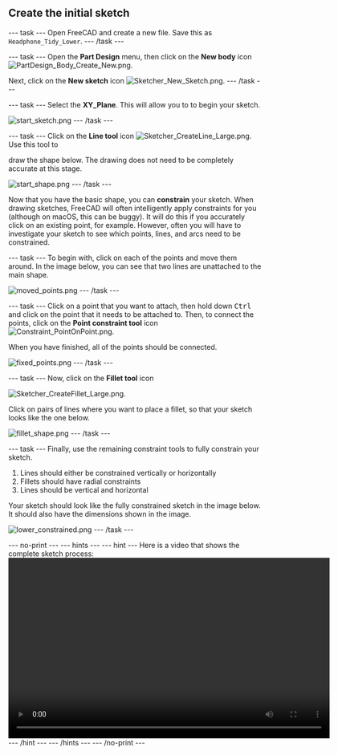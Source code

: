 ## Create the initial sketch

--- task ---
Open FreeCAD and create a new file. Save this as `Headphone_Tidy_Lower`.
--- /task ---

--- task ---
Open the **Part Design** menu, then click on the **New body** icon ![PartDesign_Body_Create_New.png](images/PartDesign_Body_Create_New_Large.png).

Next, click on the **New sketch** icon ![Sketcher_New_Sketch.png](images/Sketcher_NewSketch_Large.png).
--- /task ---

--- task ---
Select the **XY_Plane**. This will allow you to to begin your sketch.

![start_sketch.png](images/start_sketch.png)
--- /task ---

--- task ---
Click on the **Line tool** icon ![Sketcher_CreateLine_Large.png](images/Sketcher_CreateLine_Large.png). Use this tool to

draw the shape below. The drawing does not need to be completely accurate at this stage.

![start_shape.png](images/start_shape.png)
--- /task ---

Now that you have the basic shape, you can **constrain** your sketch. When drawing sketches, FreeCAD will often intelligently apply constraints for you (although on macOS, this can be buggy). It will do this if you accurately click on an existing point, for example. However, often you will have to investigate your sketch to see which points, lines, and arcs need to be constrained.

--- task ---
To begin with, click on each of the points and move them around. In the image below, you can see that two lines are unattached to the main shape.

![moved_points.png](images/moved_points.png)
--- /task ---

--- task ---
Click on a point that you want to attach, then hold down <kbd>Ctrl</kbd> and click on the point that it needs to be attached to. Then, to connect the points, click on the **Point constraint tool** icon
![Constraint_PointOnPoint.png](images/Constraint_PointOnPoint.png).

When you have finished, all of the points should be connected.

![fixed_points.png](images/fixed_points.png)
--- /task ---

--- task ---
Now, click on the **Fillet tool** icon

![Sketcher_CreateFillet_Large.png](images/Sketcher_CreateFillet_Large.png).

Click on pairs of lines where you want to place a fillet, so that your sketch looks like the one below.

![fillet_shape.png](images/fillet_shape.png)
--- /task ---

--- task ---
Finally, use the remaining constraint tools to fully constrain your sketch.
1. Lines should either be constrained vertically or horizontally
2. Fillets should have radial constraints
3. Lines should be vertical and horizontal

Your sketch should look like the fully constrained sketch in the image below. It should also have the dimensions shown in the image.

![lower_constrained.png](images/lower_constrained.png)
--- /task ---

--- no-print ---
--- hints --- --- hint ---
Here is a video that shows the complete sketch process:
<video width="640" height="360" controls>
<source src="images/lower_part_1.webm" type="video/webm">
Your browser does not support WebM video — try Firefox or Chrome.
</video>
--- /hint --- --- /hints ---
--- /no-print ---
